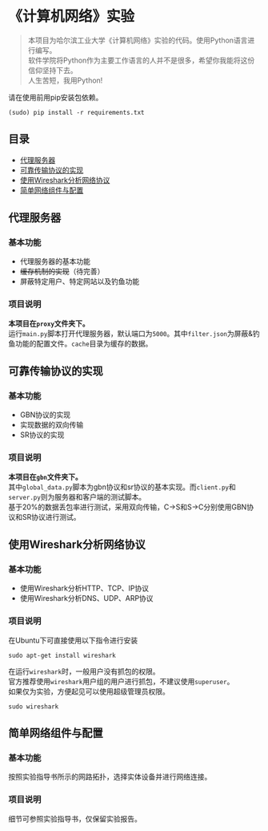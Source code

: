 # 《计算机网络》实验

> 本项目为哈尔滨工业大学《计算机网络》实验的代码。使用Python语言进行编写。      
> 软件学院将Python作为主要工作语言的人并不是很多，希望你我能将这份信仰坚持下去。          
> 人生苦短，我用Python!         

请在使用前用pip安装包依赖。

    (sudo) pip install -r requirements.txt

## 目录
- [代理服务器](#代理服务器)
- [可靠传输协议的实现](#可靠传输协议的实现)
- [使用Wireshark分析网络协议](#使用Wireshark分析网络协议)
- [简单网络组件与配置](#简单网络组件与配置)

## <a name="代理服务器"/>代理服务器 

### 基本功能

- 代理服务器的基本功能
- ~~缓存机制的实现~~（待完善）
- 屏蔽特定用户、特定网站以及钓鱼功能

### 项目说明

**本项目在`proxy`文件夹下。**       
运行`main.py`脚本打开代理服务器，默认端口为`5000`。其中`filter.json`为屏蔽&钓鱼功能的配置文件。`cache`目录为缓存的数据。

## <a name="可靠传输协议的实现"/>可靠传输协议的实现

### 基本功能

- GBN协议的实现
- 实现数据的双向传输
- SR协议的实现

### 项目说明

**本项目在`gbn`文件夹下。**     
其中`global_data.py`脚本为gbn协议和sr协议的基本实现。而`client.py`和`server.py`则为服务器和客户端的测试脚本。       
基于20%的数据丢包率进行测试，采用双向传输，C->S和S->C分别使用GBN协议和SR协议进行测试。

## <a name="使用Wireshark分析网络协议"/>使用Wireshark分析网络协议

### 基本功能

- 使用Wireshark分析HTTP、TCP、IP协议
- 使用Wireshark分析DNS、UDP、ARP协议

### 项目说明

在Ubuntu下可直接使用以下指令进行安装

    sudo apt-get install wireshark
    
在运行`wireshark`时，一般用户没有抓包的权限。      
官方推荐使用`wireshark`用户组的用户进行抓包，不建议使用`superuser`。    
如果仅为实验，方便起见可以使用超级管理员权限。

    sudo wireshark
    
## <a name="简单网络组件与配置"/>简单网络组件与配置

### 基本功能

按照实验指导书所示的网路拓扑，选择实体设备并进行网络连接。

### 项目说明

细节可参照实验指导书，仅保留实验报告。

